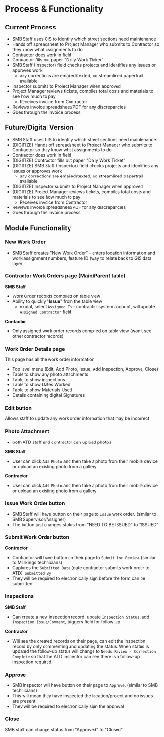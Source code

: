 # Process & Functionality

## Current Process

* SMB Staff uses GIS to identify which street sections need maintenance
* Hands off spreadsheet to Project Manager who submits to Contractor so they know what assignments to do
* Contractor does work in field
* Contractor fills out paper "Daily Work Ticket"
* SMB Staff \(Inspector\) field checks projects and identifies any issues or approves work
  * any corrections are emailed/texted, no streamlined papertrail available
* Inspector submits to Project Manager when approved
* Project Manager reviews tickets, compiles total costs and materials to see how much to pay
  * Receives invoice from Contractor
* Reviews invoice spreadsheet/PDF for any discrepancies
* Goes through the invoice process 

## Future/Digital Version

* SMB Staff uses GIS to identify which street sections need maintenance
* \(DIGITIZE\) Hands off spreadsheet to Project Manager who submits to Contractor so they know what assignments to do
* Contractor does work in field
* \(DIGITIZE\) Contractor fills out paper "Daily Work Ticket"
* \(DIGITIZE\) SMB Staff \(Inspector\) field checks projects and identifies any issues or approves work
  * any corrections are emailed/texted, no streamlined papertrail available
* \(DIGITIZE\) Inspector submits to Project Manager when approved
* \(DIGITIZE\) Project Manager reviews tickets, compiles total costs and materials to see how much to pay
  * Receives invoice from Contractor
* Reviews invoice spreadsheet/PDF for any discrepancies
* Goes through the invoice process 

## Module Functionality

### New Work Order

* SMB Staff creates "New Work Order" - enters location information and work assignment numbers, feature ID \(way to relate back to GIS data layer\)

### Contractor Work Orders page \(Main/Parent table\)

**SMB Staff**

* Work Order records compiled on table view
* Ability to quickly "**Issue**" from the table view
  * modal, select `Assigned To` - contractor system account, will update `Assigned Contractor` field

**Contactor** 

* Only assigned work order records compiled on table view \(won't see other contractor records\)

### Work Order Details page

This page has all the work order information

* Top level menu \(Edit, Add Photo, Issue, Add Inspection, Approve, Close\)
* Table to show any photo attachments
* Table to show inspections
* Table to show Dates Worked
* Table to show Materials Used
* Details containing digital Signatures

### **Edit button**

Allows staff to update any work order information that may be incorrect

### Photo Attachment

* both ATD staff and contractor can upload photos

**SMB Staff**

* User can click `Add Photo` and then take a photo from their mobile device or upload an existing photo from a gallery

**Contractor**

* User can click `Add Photo` and then take a photo from their mobile device or upload an existing photo from a gallery

### Issue Work Order button

* SMB Staff will have button on their page to `Issue` work order. \(similar to SMB Supervisor/Assigner\)
* The button just changes status from "NEED TO BE ISSUED" to "ISSUED"

### Submit Work Order button

**Contractor**

* Contractor will have button on their page to `Submit for Review`. \(similar to Markings technicians\)
* Captures the `Submitted Date` \(date contractor submits work order to ATD\), `Submitted By`
* They will be required to electronically sign before the form can be submitted

### Inspections

**SMB Staff**

* Can create a new inspection record, update `Inspection Status`, add `Inspection Issue/Comment`, triggers field for follow-up

**Contractor**

* Will see the created records on their page, can edit the inspection record by only commenting and updating the status. When status is updated the follow-up status will change to `Needs Review - Correction Complete` so that the ATD inspector can see there is a follow-up inspection required.

### Approve

* SMB Inspector will have button on their page to `Approve`. \(similar to SMB technicians\)
* This will mean they have inspected the location/project and no issues are present
* They will be required to electronically sign the approval

### Close

SMB staff can change status from "Approved" to "Closed"



